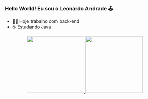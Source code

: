 ### Hello World! Eu sou o Leonardo Andrade 🕹️

- 👨‍💻 Hoje trabalho com back-end
- ☕ Estudando Java

<div align="center">
  <a href="https://github.com/leonardo-andrade">
  <img height="180em" src="https://github-readme-stats.vercel.app/api?username=leonardo-andrade&show_icons=true&theme=dark&include_all_commits=true&count_private=true"/>
  <img height="180em" src="https://github-readme-stats.vercel.app/api/top-langs/?username=leonardo-andrade&layout=compact&langs_count=7&theme=dark"/>
   
</div>

  
 

